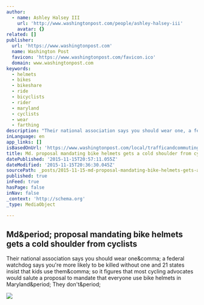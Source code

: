 ```yaml
---
author:
  - name: Ashley Halsey III
    url: 'http://www.washingtonpost.com/people/ashley-halsey-iii'
    avatar: {}
related: []
publisher:
  url: 'https://www.washingtonpost.com'
  name: Washington Post
  favicon: 'https://www.washingtonpost.com/favicon.ico'
  domain: www.washingtonpost.com
keywords:
  - helmets
  - bikes
  - bikeshare
  - ride
  - bicyclists
  - rider
  - maryland
  - cyclists
  - wear
  - farthing
description: "Their national association says you should wear one, a federal watchdog says you're more likely to be killed without one and 21 states insist that kids use them, so it figures that most cycling advocates would salute a proposal to mandate that everyone use bike helmets in Maryland. They don't."
inLanguage: en
app_links: []
isBasedOnUrl: 'https://www.washingtonpost.com/local/trafficandcommuting/md-proposal-mandating-bike-helmets-gets-a-cold-shoulder-from-cyclists/2013/02/07/f8df9b62-6c9c-11e2-bd36-c0fe61a205f6_story.html'
title: Md. proposal mandating bike helmets gets a cold shoulder from cyclists
datePublished: '2015-11-15T20:57:11.055Z'
dateModified: '2015-11-15T20:36:30.045Z'
sourcePath: _posts/2015-11-15-md-proposal-mandating-bike-helmets-gets-a-cold-shoulder-fro.md
published: true
inFeed: true
hasPage: false
inNav: false
_context: 'http://schema.org'
_type: MediaObject

---
```

<article style=""><h1>Md&amp;period; proposal mandating bike helmets gets a cold shoulder from cyclists</h1><p>Their national association says you should wear one&amp;comma; a federal watchdog says you're more likely to be killed without one and 21 states insist that kids use them&amp;comma; so it figures that most cycling advocates would salute a proposal to mandate that everyone use bike helmets in Maryland&amp;period; They don't&amp;period;</p><img src="https://img.washingtonpost.com/rw/WashingtonPost/Content/Blogs/daily-gripe/StandingArt/bike%20lane%203.JPG" /></article>